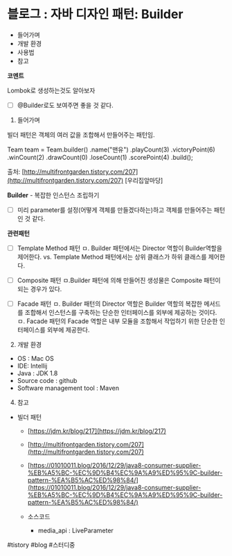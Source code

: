 # 블로그 : 자바 디자인 패턴: Builder
* 들어가며
* 개발 환경
* 사용법
* 참고

**코멘트**

Lombok로 생성하는것도 알아보자
- [ ] @Builder로도 보여주면 좋을 것 같다.

1. 들어가며

빌더 패턴은 객체의 여러 값을 조합해서 만들어주는 패턴임.

Team team = Team.builder()
.name("맨유")
.playCount(3)
.victoryPoint(6)
.winCount(2)
.drawCount(0)
.loseCount(1)
.scorePoint(4)
.build();

출처: [http://multifrontgarden.tistory.com/207](http://multifrontgarden.tistory.com/207) [우리집앞마당]

**Builder** - 복잡한 인스턴스 조립하기
- [ ] 미리 parameter를 설정(어떻게 객체를 만들겠다하는)하고 객체를 만들어주는 패턴인 것 같다.

**관련패턴**
- [ ] Template Method 패턴
ㅁ. Builder 패턴에서는 Director 역할이 Builder역할을 제어한다. vs. Template Method 패턴에서는 상위 클래스가 하위 클래스를 제어한다.

- [ ] Composite 패턴
ㅁ.Builder 패턴에 의해 만들어진 생성물은 Composite 패턴이 되는 경우가 있다.

- [ ] Facade 패턴
ㅁ. Builder 패턴의 Director 역할은 Builder 역할의 복잡한 메서드를 조합해서 인스턴스를 구축하는 단순한 인터페이스를 외부에 제공하는 것이다.
ㅁ. Facade 패턴의 Facade 역할은 내부 모듈을 조합해서 작업하기 위한 단순한 인터페이스를 외부에 제공한다.

2. 개발 환경

* OS : Mac OS
* IDE: Intellij
* Java : JDK 1.8
* Source code : github
* Software management tool : Maven

 
 
4. 참고

* 빌더 패턴
	* [https://jdm.kr/blog/217](https://jdm.kr/blog/217)
	* [http://multifrontgarden.tistory.com/207](http://multifrontgarden.tistory.com/207)

	* [https://01010011.blog/2016/12/29/java8-consumer-supplier-%EB%A5%BC-%EC%9D%B4%EC%9A%A9%ED%95%9C-builder-pattern-%EA%B5%AC%ED%98%84/](https://01010011.blog/2016/12/29/java8-consumer-supplier-%EB%A5%BC-%EC%9D%B4%EC%9A%A9%ED%95%9C-builder-pattern-%EA%B5%AC%ED%98%84/)
	* 소스코드
		* media_api : LiveParameter

#tistory #blog #스터디중